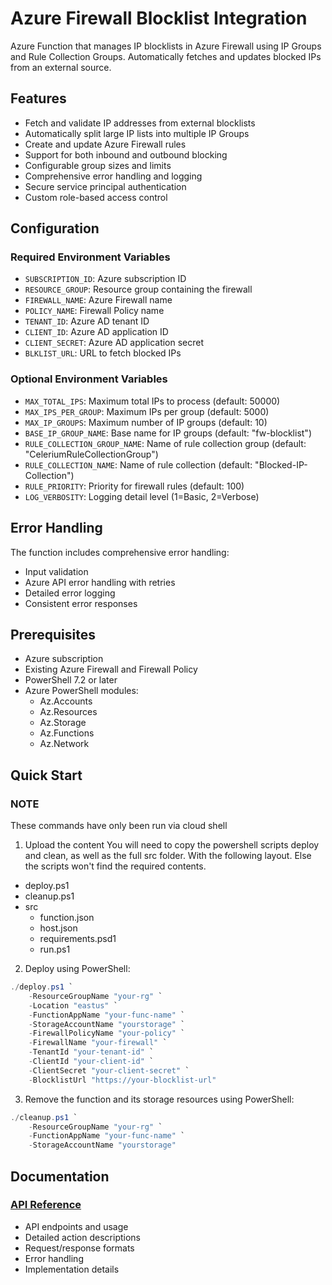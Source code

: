 # Azure Firewall Blocklist Integration

Azure Function that manages IP blocklists in Azure Firewall using IP Groups and Rule Collection Groups. Automatically fetches and updates blocked IPs from an external source.

## Features
- Fetch and validate IP addresses from external blocklists
- Automatically split large IP lists into multiple IP Groups
- Create and update Azure Firewall rules
- Support for both inbound and outbound blocking
- Configurable group sizes and limits
- Comprehensive error handling and logging
- Secure service principal authentication
- Custom role-based access control

## Configuration
### Required Environment Variables
- `SUBSCRIPTION_ID`: Azure subscription ID
- `RESOURCE_GROUP`: Resource group containing the firewall
- `FIREWALL_NAME`: Azure Firewall name
- `POLICY_NAME`: Firewall Policy name
- `TENANT_ID`: Azure AD tenant ID
- `CLIENT_ID`: Azure AD application ID
- `CLIENT_SECRET`: Azure AD application secret
- `BLKLIST_URL`: URL to fetch blocked IPs

### Optional Environment Variables
- `MAX_TOTAL_IPS`: Maximum total IPs to process (default: 50000)
- `MAX_IPS_PER_GROUP`: Maximum IPs per group (default: 5000)
- `MAX_IP_GROUPS`: Maximum number of IP groups (default: 10)
- `BASE_IP_GROUP_NAME`: Base name for IP groups (default: "fw-blocklist")
- `RULE_COLLECTION_GROUP_NAME`: Name of rule collection group (default: "CeleriumRuleCollectionGroup")
- `RULE_COLLECTION_NAME`: Name of rule collection (default: "Blocked-IP-Collection")
- `RULE_PRIORITY`: Priority for firewall rules (default: 100)
- `LOG_VERBOSITY`: Logging detail level (1=Basic, 2=Verbose)

## Error Handling
The function includes comprehensive error handling:
- Input validation
- Azure API error handling with retries
- Detailed error logging
- Consistent error responses

## Prerequisites

- Azure subscription
- Existing Azure Firewall and Firewall Policy
- PowerShell 7.2 or later
- Azure PowerShell modules:
  - Az.Accounts
  - Az.Resources
  - Az.Storage
  - Az.Functions
  - Az.Network

## Quick Start

### NOTE
These commands have only been run via cloud shell

1. Upload the content
You will need to copy the powershell scripts deploy and clean,
   as well as the full src folder.
   With the following layout.
   Else the scripts won't find the required contents.

- deploy.ps1
- cleanup.ps1
- src
  - function.json
  - host.json
  - requirements.psd1
  - run.ps1

2. Deploy using PowerShell:
```powershell
./deploy.ps1 `
    -ResourceGroupName "your-rg" `
    -Location "eastus" `
    -FunctionAppName "your-func-name" `
    -StorageAccountName "yourstorage" `
    -FirewallPolicyName "your-policy" `
    -FirewallName "your-firewall" `
    -TenantId "your-tenant-id" `
    -ClientId "your-client-id" `
    -ClientSecret "your-client-secret" `
    -BlocklistUrl "https://your-blocklist-url"
```

3. Remove the function and its storage resources using PowerShell:
```powershell
./cleanup.ps1 `
    -ResourceGroupName "your-rg" `
    -FunctionAppName "your-func-name" `
    -StorageAccountName "yourstorage"
```

## Documentation

### [API Reference](API-Reference.md)
- API endpoints and usage
- Detailed action descriptions
- Request/response formats
- Error handling
- Implementation details
